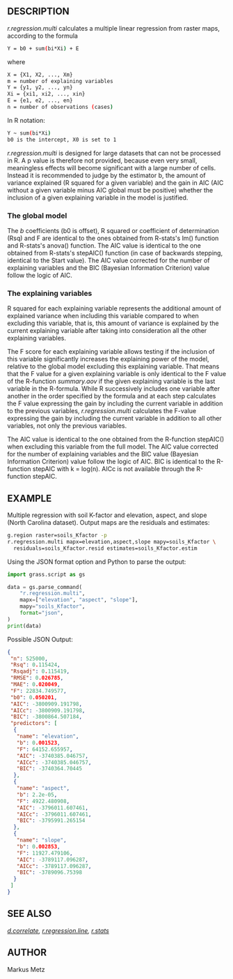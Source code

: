 ## DESCRIPTION

*r.regression.multi* calculates a multiple linear regression from raster
maps, according to the formula

```sh
Y = b0 + sum(bi*Xi) + E
```

where

```sh
X = {X1, X2, ..., Xm}
m = number of explaining variables
Y = {y1, y2, ..., yn}
Xi = {xi1, xi2, ..., xin}
E = {e1, e2, ..., en}
n = number of observations (cases)
```

In R notation:

```sh
Y ~ sum(bi*Xi)
b0 is the intercept, X0 is set to 1
```

*r.regression.multi* is designed for large datasets that can not be
processed in R. A p value is therefore not provided, because even very
small, meaningless effects will become significant with a large number
of cells. Instead it is recommended to judge by the estimator b, the
amount of variance explained (R squared for a given variable) and the
gain in AIC (AIC without a given variable minus AIC global must be
positive) whether the inclusion of a given explaining variable in the
model is justified.

### The global model

The *b* coefficients (b0 is offset), R squared or coefficient of
determination (Rsq) and F are identical to the ones obtained from
R-stats's lm() function and R-stats's anova() function. The AIC value is
identical to the one obtained from R-stats's stepAIC() function (in case
of backwards stepping, identical to the Start value). The AIC value
corrected for the number of explaining variables and the BIC (Bayesian
Information Criterion) value follow the logic of AIC.

### The explaining variables

R squared for each explaining variable represents the additional amount
of explained variance when including this variable compared to when
excluding this variable, that is, this amount of variance is explained
by the current explaining variable after taking into consideration all
the other explaining variables.

The F score for each explaining variable allows testing if the inclusion
of this variable significantly increases the explaining power of the
model, relative to the global model excluding this explaining variable.
That means that the F value for a given explaining variable is only
identical to the F value of the R-function *summary.aov* if the given
explaining variable is the last variable in the R-formula. While R
successively includes one variable after another in the order specified
by the formula and at each step calculates the F value expressing the
gain by including the current variable in addition to the previous
variables, *r.regression.multi* calculates the F-value expressing the
gain by including the current variable in addition to all other
variables, not only the previous variables.

The AIC value is identical to the one obtained from the R-function
stepAIC() when excluding this variable from the full model. The AIC
value corrected for the number of explaining variables and the BIC value
(Bayesian Information Criterion) value follow the logic of AIC. BIC is
identical to the R-function stepAIC with k = log(n). AICc is not
available through the R-function stepAIC.

## EXAMPLE

Multiple regression with soil K-factor and elevation, aspect, and slope
(North Carolina dataset). Output maps are the residuals and estimates:

```sh
g.region raster=soils_Kfactor -p
r.regression.multi mapx=elevation,aspect,slope mapy=soils_Kfactor \
  residuals=soils_Kfactor.resid estimates=soils_Kfactor.estim
```

Using the JSON format option and Python to parse the output:

```python
import grass.script as gs

data = gs.parse_command(
    "r.regression.multi",
    mapx=["elevation", "aspect", "slope"],
    mapy="soils_Kfactor",
    format="json",
)
print(data)
```

Possible JSON Output:

```json
{
 "n": 525000,
 "Rsq": 0.115424,
 "Rsqadj": 0.115419,
 "RMSE": 0.026785,
 "MAE": 0.020049,
 "F": 22834.749577,
 "b0": 0.050201,
 "AIC": -3800909.191798,
 "AICc": -3800909.191798,
 "BIC": -3800864.507184,
 "predictors": [
  {
   "name": "elevation",
   "b": 0.001523,
   "F": 64152.655957,
   "AIC": -3740385.046757,
   "AICc": -3740385.046757,
   "BIC": -3740364.70445
  },
  {
   "name": "aspect",
   "b": 2.2e-05,
   "F": 4922.480908,
   "AIC": -3796011.607461,
   "AICc": -3796011.607461,
   "BIC": -3795991.265154
  },
  {
   "name": "slope",
   "b": 0.002853,
   "F": 11927.479106,
   "AIC": -3789117.096287,
   "AICc": -3789117.096287,
   "BIC": -3789096.75398
  }
 ]
}
```

## SEE ALSO

*[d.correlate](d.correlate.md),
[r.regression.line](r.regression.line.md), [r.stats](r.stats.md)*

## AUTHOR

Markus Metz
